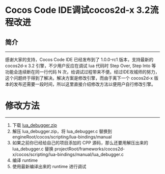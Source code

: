 Cocos Code IDE调试cocos2d-x 3.2流程改进
=========================

简介
----------
---
感谢大家的支持，Cocos Code IDE 已经发布到了 1.0.0-rc1 版本，支持最新的 cocos2d-x 3.2 引擎，不少用户反应在调试 lua 代码时 Step Over, Step Into 等功能会连续断在同一行代码 N 次，给调试过程带来不便。经过IDE攻城师的努力，这个问题终于得到了解决。解决方案是修改引擎，而由于离下一个 cocos2d-x 版本的发布还需要一段时间，所以这里直接介绍修改方法以便用户自行修改引擎。

修改方法
===
---
1. 下载 [lua_debugger.zip](http://www.cocoachina.com/bbs/job.php?action=download&aid=75962)
2. 解压 lua_debugger.zip，将 lua_debugger.c 替换到 engineRoot/cocos/scripting/lua-bindings/manual
3. 如果之前你已经给自己的项目添加的 CPP 源码，那么还要用解压出来的 lua_debugger.c 替换 projectRoot/frameworks/cocos2d-x/cocos/scripting/lua-bindings/manual/lua_debugger.c
4. 编译 runtime
5. 使用最新编译出来的 runtime 进行调试
